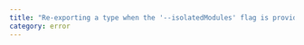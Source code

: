 ```yaml
---
title: "Re-exporting a type when the '--isolatedModules' flag is provided requires using 'export type'."
category: error
---
```

